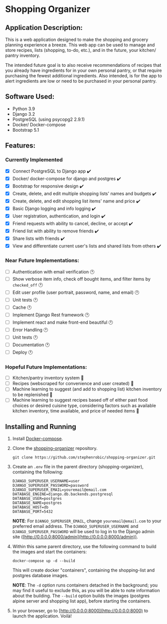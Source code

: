 # Shopping Organizer

## Application Description:
This is a web application designed to make the shopping and grocery planning experience a breeze. This web app can be used to manage and store recipes, lists (shopping, to-do, etc.), and in the future, your kitchen/ pantry inventory.

The intended future goal is to also receive recommendations of recipes that you already have ingredients for in your own personal pantry, or that require purchasing the fewest additional ingredients. Also intended, is for the app to alert ingredients are low or need to be purchased in your personal pantry.


## Software Used:
- Python 3.9
- Django 3.2
- PostgreSQL (using psycopg2 2.9.1)
- Docker/ Docker-compose
- Bootstrap 5.1


## Features:

### Currently Implemented
- [x] Connect PostgreSQL to Django app :heavy_check_mark:
- [x] Docker/ docker-compose for django and postgres :heavy_check_mark:
- [x] Bootstrap for responsive design :heavy_check_mark:
- [x] Create, delete, and edit multiple shopping lists' names and budgets :heavy_check_mark:
- [x] Create, delete, and edit shopping list items' name and price :heavy_check_mark:
- [x] Basic Django logging and info logging :heavy_check_mark:
- [x] User registration, authentication, and login :heavy_check_mark:
- [x] Friend requests with ability to cancel, decline, or accept :heavy_check_mark:
- [x] Friend list with ability to remove friends :heavy_check_mark:
- [x] Share lists with friends :heavy_check_mark:
- [x] View and differentiate current user's lists and shared lists from others :heavy_check_mark:

### Near Future Implementations:
- [ ] Authentication with email verification :clock1:
- [ ] Show verbose item info, check off bought items, and filter items by `checked_off` :clock1:
- [ ] Edit user profile (user portrait, password, name, and email) :clock1:
- [ ] Unit tests :clock1:
- [ ] Cache :clock1:
- [ ] Implement Django Rest framework :clock1:
- [ ] Implement react and make front-end beautiful :clock1:
- [ ] Error Handling :clock1:
- [ ] Unit tests :clock1:
- [ ] Documentation :clock1:
- [ ] Deploy :clock1:

### Hopeful Future Implementations:
- [ ] Kitchen/pantry inventory system :thought_balloon:
- [ ] Recipes (webscraped for convenience and user created) :thought_balloon:
- [ ] Machine learning to suggest (and add to shopping list) kitchen inventory to be replenished :thought_balloon:
- [ ] Machine learning to suggest recipes based off of either past food choices or desired cuisine type, considering factors such as available kitchen inventory, time available, and price of needed items :thought_balloon:

## Installing and Running

1. Install [Docker-compose](https://docs.docker.com/compose/install/).

2. Clone the [shopping-organizer](https://github.com/stephenrobic/shopping-organizer) repository.
    ```shell
    git clone https://github.com/stephenrobic/shopping-organizer.git
    ```

3. Create an `.env` file in the parent directory (shopping-organizer), containing the following:
    ```
    DJANGO_SUPERUSER_USERNAME=user
    DJANGO_SUPERUSER_PASSWORD=password
    DJANGO_SUPERUSER_EMAIL=youremail@email.com
    DATABASE_ENGINE=django.db.backends.postgresql
    DATABASE_USER=postgres
    DATABASE_NAME=postgres
    DATABASE_HOST=db
    DATABASE_PORT=5432
    ```
    **NOTE**: For `DJANGO_SUPERUSER_EMAIL`, change `youremail@email.com` to your preferred email address. The `DJANGO_SUPERUSER_USERNAME` and `DJANGO_SUPERUSER_PASSWORD` will be used to log in to the Django admin site ([http://0.0.0.0:8000/admin](http://0.0.0.0:8000/admin)).

4. Within this same parent directory, use the following command to build the images and start the containers:
    ```shell
    docker-compose up -d --build
    ```
    This will create docker "containers", containing the shopping-list and postgres database images.

    **NOTE**: The `-d` option runs containers detached in the background; you may find it useful to exclude this, as you will be able to note information about the building. The `--build` option builds the images (postgres alpine server and shopping list app), before starting the containers.

6. In your browser, go to [http://0.0.0.0:8000](http://0.0.0.0:8000) to launch the application. Voilà!
